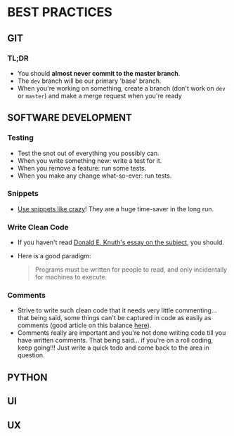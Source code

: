 # BEST PRACTICES

## GIT

### TL;DR

- You should **almost never commit to the master branch**.
- The `dev` branch will be our primary 'base' branch.
- When you're working on something, create a branch (don't work on `dev` or `master`) and make a merge request when you're ready

## SOFTWARE DEVELOPMENT

### Testing

- Test the snot out of everything you possibly can.
- When you write something new: write a test for it.
- When you remove a feature: run some tests.
- When you make any change what-so-ever: run tests.

### Snippets

- [Use snippets like crazy](http://hightower.tk/2017/08/software-development-principles-one/)! They are a huge time-saver in the long run.

### Write Clean Code

- If you haven't read [Donald E. Knuth's essay on the subject](http://www.literateprogramming.com/knuthweb.pdf), you should.
- Here is a good paradigm:

  > Programs must be written for people to read, and only incidentally for machines to execute.

### Comments

- Strive to write such clean code that it needs very little commenting... that being said, some things can't be captured in code as easily as comments (good article on this balance [here](https://blog.codinghorror.com/code-tells-you-how-comments-tell-you-why/)).
- Comments really are important and you're not done writing code till you have written comments. That being said... if you're on a roll coding, keep going!!! Just write a quick todo and come back to the area in question.

## PYTHON

## UI

## UX

